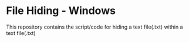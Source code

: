 # File Hiding - Windows

This repository contains the script/code for hiding a text file(.txt) within a text file(.txt)
